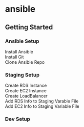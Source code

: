 # ansible
## Getting Started

### Ansible Setup  
Install Ansible  
Install Git  
Clone Ansible Repo  

### Staging Setup  
Create RDS Instance  
Create EC2 Instance  
Create LoadBalancer  
Add RDS Info to Staging Varable File  
Add EC2 Info to Staging Variable File  

### Dev Setup  
